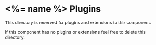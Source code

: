# <%= name %> Plugins

This directory is reserved for plugins and extensions to this component.

If this component has no plugins or extensions feel free to delete this directory.